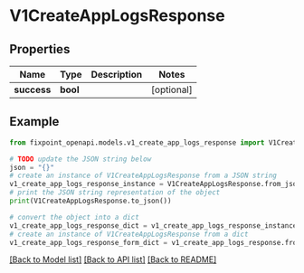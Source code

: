 # V1CreateAppLogsResponse


## Properties

Name | Type | Description | Notes
------------ | ------------- | ------------- | -------------
**success** | **bool** |  | [optional] 

## Example

```python
from fixpoint_openapi.models.v1_create_app_logs_response import V1CreateAppLogsResponse

# TODO update the JSON string below
json = "{}"
# create an instance of V1CreateAppLogsResponse from a JSON string
v1_create_app_logs_response_instance = V1CreateAppLogsResponse.from_json(json)
# print the JSON string representation of the object
print(V1CreateAppLogsResponse.to_json())

# convert the object into a dict
v1_create_app_logs_response_dict = v1_create_app_logs_response_instance.to_dict()
# create an instance of V1CreateAppLogsResponse from a dict
v1_create_app_logs_response_form_dict = v1_create_app_logs_response.from_dict(v1_create_app_logs_response_dict)
```
[[Back to Model list]](../README.md#documentation-for-models) [[Back to API list]](../README.md#documentation-for-api-endpoints) [[Back to README]](../README.md)


